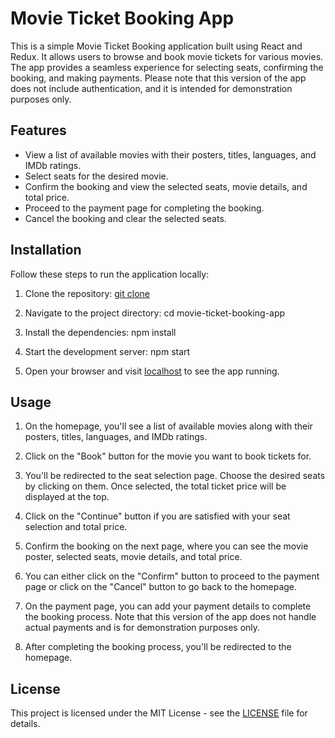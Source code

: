 # Movie Ticket Booking App

This is a simple Movie Ticket Booking application built using React and Redux. It allows users to browse and book movie tickets for various movies. The app provides a seamless experience for selecting seats, confirming the booking, and making payments. Please note that this version of the app does not include authentication, and it is intended for demonstration purposes only.



## Features

- View a list of available movies with their posters, titles, languages, and IMDb ratings.
- Select seats for the desired movie.
- Confirm the booking and view the selected seats, movie details, and total price.
- Proceed to the payment page for completing the booking.
- Cancel the booking and clear the selected seats.



## Installation

Follow these steps to run the application locally:

1. Clone the repository: [git clone](https://github.com/vaibhav209/movie-ticket-booking.git)

3. Navigate to the project directory: cd movie-ticket-booking-app

5. Install the dependencies: npm install

7. Start the development server: npm start

9. Open your browser and visit [localhost](http://localhost:3000) to see the app running.



## Usage

1. On the homepage, you'll see a list of available movies along with their posters, titles, languages, and IMDb ratings.

2. Click on the "Book" button for the movie you want to book tickets for.

3. You'll be redirected to the seat selection page. Choose the desired seats by clicking on them. Once selected, the total ticket price will be displayed at the top.

4. Click on the "Continue" button if you are satisfied with your seat selection and total price.

5. Confirm the booking on the next page, where you can see the movie poster, selected seats, movie details, and total price.

6. You can either click on the "Confirm" button to proceed to the payment page or click on the "Cancel" button to go back to the homepage.

7. On the payment page, you can add your payment details to complete the booking process. Note that this version of the app does not handle actual payments and is for demonstration purposes only.

8. After completing the booking process, you'll be redirected to the homepage.



## License

This project is licensed under the MIT License - see the [LICENSE](LICENSE) file for details.
